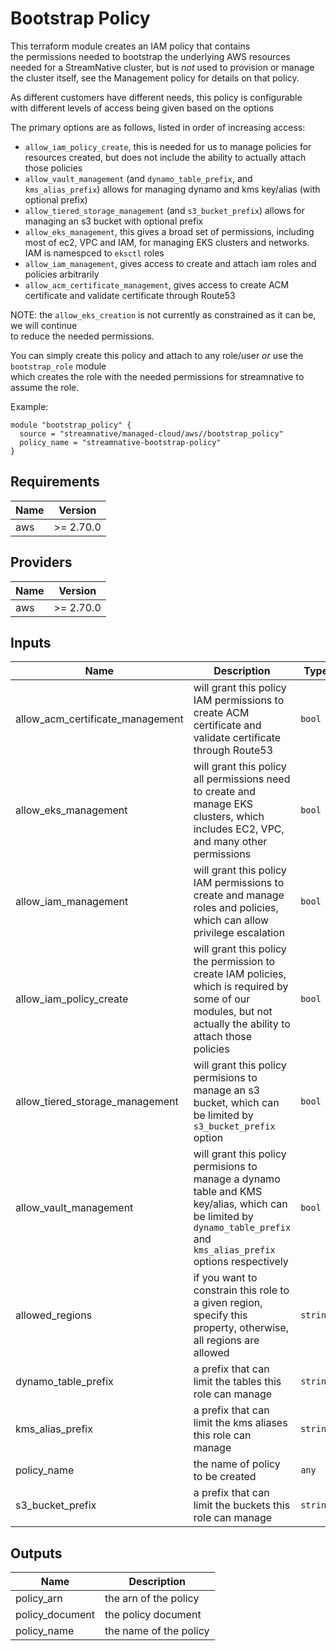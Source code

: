 # Bootstrap Policy

This terraform module creates an IAM policy that contains  
the permissions needed to bootstrap the underlying AWS resources  
needed for a StreamNative cluster, but is *not* used to provision or manage  
the cluster itself, see the Management policy for details on that policy.

As different customers have different needs, this policy is configurable  
with different levels of access being given based on the options

The primary options are as follows, listed in order of increasing access:
- `allow_iam_policy_create`, this is needed for us to manage policies for resources created, but does not include the ability to actually attach those policies
- `allow_vault_management` (and `dynamo_table_prefix`, and `kms_alias_prefix`) allows for managing dynamo and kms key/alias (with optional prefix)
- `allow_tiered_storage_management` (and `s3_bucket_prefix`) allows for managing an s3 bucket with optional prefix
- `allow_eks_management`, this gives a broad set of permissions, including most of ec2, VPC and IAM, for managing EKS clusters and networks. IAM is namespced to `eksctl` roles
- `allow_iam_management`, gives access to create and attach iam roles and policies arbitrarily
- `allow_acm_certificate_management`, gives access to create ACM certificate and validate certificate through Route53

NOTE: the `allow_eks_creation` is not currently as constrained as it can be, we will continue  
to reduce the needed permissions.

You can simply create this policy and attach to any role/user *or* use the `bootstrap_role` module  
which creates the role with the needed permissions for streamnative to assume the role.

Example:
```
module "bootstrap_policy" {
  source = "streamnative/managed-cloud/aws//bootstrap_policy"
  policy_name = "streamnative-bootstrap-policy"
}
```

## Requirements

| Name | Version |
|------|---------|
| aws | >= 2.70.0 |

## Providers

| Name | Version |
|------|---------|
| aws | >= 2.70.0 |

## Inputs

| Name | Description | Type | Default | Required |
|------|-------------|------|---------|:--------:|
| allow\_acm\_certificate\_management | will grant this policy IAM permissions to create ACM certificate and validate certificate through Route53 | `bool` | `true` | no |
| allow\_eks\_management | will grant this policy all permissions need to create and manage EKS clusters, which includes EC2, VPC, and many other permissions | `bool` | `false` | no |
| allow\_iam\_management | will grant this policy IAM permissions to create and manage roles and policies, which can allow privilege escalation | `bool` | `false` | no |
| allow\_iam\_policy\_create | will grant this policy the permission to create IAM policies, which is required by some of our modules, but not actually the ability to attach those policies | `bool` | `true` | no |
| allow\_tiered\_storage\_management | will grant this policy permisions to manage an s3 bucket, which can be limited by `s3_bucket_prefix` option | `bool` | `true` | no |
| allow\_vault\_management | will grant this policy permisions to manage a dynamo table and KMS key/alias, which can be limited by `dynamo_table_prefix` and `kms_alias_prefix` options respectively | `bool` | `true` | no |
| allowed\_regions | if you want to constrain this role to a given region, specify this property, otherwise, all regions are allowed | `string` | `"*"` | no |
| dynamo\_table\_prefix | a prefix that can limit the tables this role can manage | `string` | `""` | no |
| kms\_alias\_prefix | a prefix that can limit the kms aliases this role can manage | `string` | `""` | no |
| policy\_name | the name of policy to be created | `any` | n/a | yes |
| s3\_bucket\_prefix | a prefix that can limit the buckets this role can manage | `string` | `""` | no |

## Outputs

| Name | Description |
|------|-------------|
| policy\_arn | the arn of the policy |
| policy\_document | the policy document |
| policy\_name | the name of the policy |

